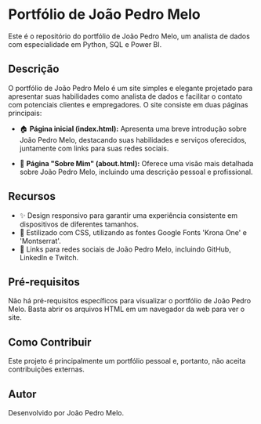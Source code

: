# Portfólio de João Pedro Melo

Este é o repositório do portfólio de João Pedro Melo, um analista de dados com especialidade em Python, SQL e Power BI.

## Descrição

O portfólio de João Pedro Melo é um site simples e elegante projetado para apresentar suas habilidades como analista de dados e facilitar o contato com potenciais clientes e empregadores. O site consiste em duas páginas principais:

- 🏠 **Página inicial (index.html):** Apresenta uma breve introdução sobre João Pedro Melo, destacando suas habilidades e serviços oferecidos, juntamente com links para suas redes sociais.
  
- 📄 **Página "Sobre Mim" (about.html):** Oferece uma visão mais detalhada sobre João Pedro Melo, incluindo uma descrição pessoal e profissional.

## Recursos

- ✨ Design responsivo para garantir uma experiência consistente em dispositivos de diferentes tamanhos.
- 🎨 Estilizado com CSS, utilizando as fontes Google Fonts 'Krona One' e 'Montserrat'.
- 🔗 Links para redes sociais de João Pedro Melo, incluindo GitHub, LinkedIn e Twitch.

## Pré-requisitos

Não há pré-requisitos específicos para visualizar o portfólio de João Pedro Melo. Basta abrir os arquivos HTML em um navegador da web para ver o site.

## Como Contribuir

Este projeto é principalmente um portfólio pessoal e, portanto, não aceita contribuições externas.

## Autor

Desenvolvido por João Pedro Melo.
